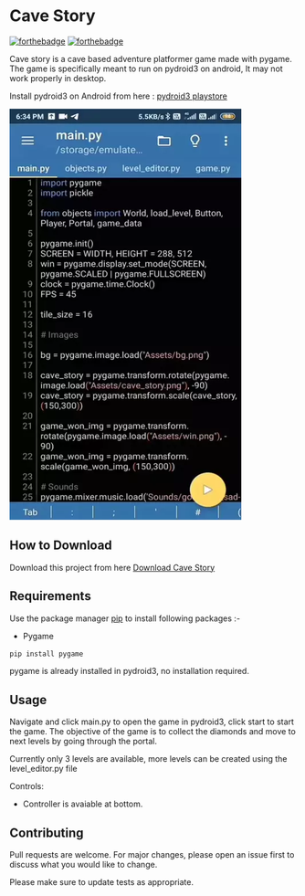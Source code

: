 # Cave Story

[![forthebadge](https://forthebadge.com/images/badges/built-with-love.svg)](https://aenoshrajora79.netlify.com)
[![forthebadge](https://forthebadge.com/images/badges/built-with-swag.svg)](https://python.com)

Cave story is a cave based adventure platformer game made with pygame. The game is specifically meant to run on pydroid3 on android, It may not work properly in desktop.

Install pydroid3 on Android from here : [pydroid3 playstore](https://play.google.com/store/apps/details?id=ru.iiec.pydroid3&hl=en_IN&gl=US)

![Alt text](app.webp?raw=true "Cave Story")

## How to Download

Download this project from here [Download Cave Story](https://downgit.github.io/#/home?url=https://github.com/pyGuru123/Python-Games/tree/master/Cave%20Story)

## Requirements

Use the package manager [pip](https://pip.pypa.io/en/stable/) to install following packages :-
* Pygame

```bash
pip install pygame
```

pygame is already installed in pydroid3, no installation required.

## Usage

Navigate and click main.py to open the game in pydroid3, click start to start the game. The objective of the game is to collect the diamonds and move to next levels by going through the portal.

Currently only 3 levels are available, more levels can be created using the level_editor.py file

Controls:
* Controller is avaiable at bottom.

## Contributing

Pull requests are welcome. For major changes, please open an issue first to discuss what you would like to change.

Please make sure to update tests as appropriate.